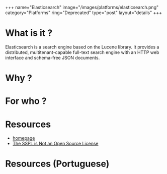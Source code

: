 +++
name="Elasticsearch"
image="/images/platforms/elasticsearch.png"
category="Platforms"
ring="Deprecated"
type="post"
layout="details"
+++

# What is it ?

Elasticsearch is a search engine based on the Lucene library. It provides a distributed, multitenant-capable full-text search engine with an HTTP web interface and schema-free JSON documents.

# Why ?



# For who ?


# Resources
* [homepage](https://www.elastic.co/)
* [The SSPL is Not an Open Source License](https://opensource.org/node/1099)


# Resources (Portuguese)

